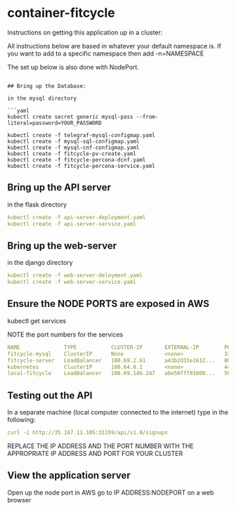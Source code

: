 # container-fitcycle

Instructions on getting this application up in a cluster:

All instructions below are based in whatever your default namespace is. If you want to add to a specific namespace then add -n=NAMESPACE

The set up below is also done with NodePort. 

```

## Bring up the Database:

in the mysql directory

```yaml
kubectl create secret generic mysql-pass --from-literal=password=YOUR_PASSWORD

kubectl create -f telegraf-mysql-configmap.yaml
kubectl create -f mysql-sql-configmap.yaml
kubectl create -f mysql-cnf-configmap.yaml
kubectl create -f fitcycle-pv-create.yaml
kubectl create -f fitcycle-percona-dcnf.yaml
kubectl create -f fitcycle-percona-service.yaml

```

## Bring up the API server

in the flask directory
```yaml
kubectl create -f api-server-deployment.yaml
kubectl create -f api-server-service.yaml
```

## Bring up the web-server

in the django directory
```yaml
kubectl create -f web-server-deloyment.yaml
kubectl create -f web-server-service.yaml
```
## Ensure the NODE PORTS are exposed in AWS

kubectl get services

NOTE the port numbers for the services

```yaml
NAME              TYPE           CLUSTER-IP       EXTERNAL-IP        PORT(S)          AGE
fitcycle-mysql    ClusterIP      None             <none>             3306/TCP         20d
fitcycle-server   LoadBalancer   100.69.2.61      a43b2d31e1612...   8000:31553/TCP   7d
kubernetes        ClusterIP      100.64.0.1       <none>             443/TCP          80d
local-fitcycle    LoadBalancer   100.69.146.247   a6e50fff01608...   5000:31159/TCP   7d
```

## Testing out the API

In a separate machine (local computer connected to the internet) type in the following:

```yaml
curl -i http://35.167.11.105:31159/api/v1.0/signups
```

REPLACE THE IP ADDRESS AND THE PORT NUMBER WITH THE APPROPRIATE IP ADDRESS AND PORT FOR YOUR CLUSTER 

## View the application server

Open up the node port in AWS
go to IP ADDRESS:NODEPORT on a web browser


